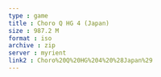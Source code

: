 ```yaml
---
type : game
title : Choro Q HG 4 (Japan)
size : 987.2 M
format : iso
archive : zip
server : myrient
link2 : Choro%20Q%20HG%204%20%28Japan%29
---
```

